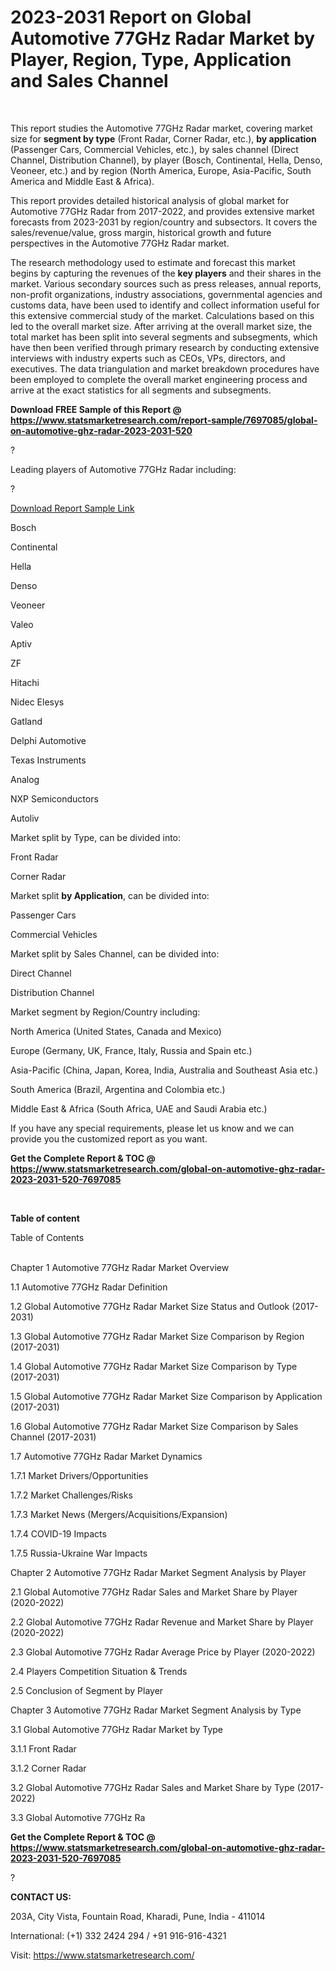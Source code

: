 <h1>2023-2031 Report on Global Automotive 77GHz Radar Market by Player, Region, Type, Application and Sales Channel</h1><br/><p>This report studies the Automotive 77GHz Radar market, covering market size for <strong>segment by type</strong> (Front Radar, Corner Radar, etc.), <strong>by application</strong> (Passenger Cars, Commercial Vehicles, etc.), by sales channel (Direct Channel, Distribution Channel), by player (Bosch, Continental, Hella, Denso, Veoneer, etc.) and by region (North America, Europe, Asia-Pacific, South America and Middle East & Africa).</p>
 
 
 
 <p>This report provides detailed historical analysis of global market for Automotive 77GHz Radar from 2017-2022, and provides extensive market forecasts from 2023-2031 by region/country and subsectors. It covers the sales/revenue/value, gross margin, historical growth and future perspectives in the Automotive 77GHz Radar market.</p>
 
 
 
 <p>The research methodology used to estimate and forecast this market begins by capturing the revenues of the <strong>key players</strong> and their shares in the market. Various secondary sources such as press releases, annual reports, non-profit organizations, industry associations, governmental agencies and customs data, have been used to identify and collect information useful for this extensive commercial study of the market. Calculations based on this led to the overall market size. After arriving at the overall market size, the total market has been split into several segments and subsegments, which have then been verified through primary research by conducting extensive interviews with industry experts such as CEOs, VPs, directors, and executives. The data triangulation and market breakdown procedures have been employed to complete the overall market engineering process and arrive at the exact statistics for all segments and subsegments.</p>
 
 
 
 <div><b>Download FREE Sample of this Report @ <a href="https://www.statsmarketresearch.com/download-free-sample/7697085/global-on-automotive-ghz-radar-2023-2031-520">https://www.statsmarketresearch.com/report-sample/7697085/global-on-automotive-ghz-radar-2023-2031-520</a></b></div>
 
 
 
 <p>? </p>
 
 
 
 <p>Leading players of Automotive 77GHz Radar including:</p>
 
 
 
 <p>? </p>
 
 
 
 <p><a href="https://www.statsmarketresearch.com/download-free-sample/7697085/global-on-automotive-ghz-radar-2023-2031-520">Download Report Sample Link</a></p>
 
 
 
 <p>Bosch</p>
 
 
 
 <p>Continental</p>
 
 
 
 <p>Hella</p>
 
 
 
 <p>Denso</p>
 
 
 
 <p>Veoneer</p>
 
 
 
 <p>Valeo</p>
 
 
 
 <p>Aptiv</p>
 
 
 
 <p>ZF</p>
 
 
 
 <p>Hitachi</p>
 
 
 
 <p>Nidec Elesys</p>
 
 
 
 <p>Gatland</p>
 
 
 
 <p>Delphi Automotive</p>
 
 
 
 <p>Texas Instruments</p>
 
 
 
 <p>Analog</p>
 
 
 
 <p>NXP Semiconductors</p>
 
 
 
 <p>Autoliv</p>
 
 
 
 <p>Market split by Type, can be divided into:</p>
 
 
 
 <p>Front Radar</p>
 
 
 
 <p>Corner Radar</p>
 
 
 
 <p>Market split <strong>by Application</strong>, can be divided into:</p>
 
 
 
 <p>Passenger Cars</p>
 
 
 
 <p>Commercial Vehicles</p>
 
 
 
 <p>Market split by Sales Channel, can be divided into:</p>
 
 
 
 <p>Direct Channel</p>
 
 
 
 <p>Distribution Channel</p>
 
 
 
 <p>Market segment by Region/Country including:</p>
 
 
 
 <p>North America (United States, Canada and Mexico)</p>
 
 
 
 <p>Europe (Germany, UK, France, Italy, Russia and Spain etc.)</p>
 
 
 
 <p>Asia-Pacific (China, Japan, Korea, India, Australia and Southeast Asia etc.)</p>
 
 
 
 <p>South America (Brazil, Argentina and Colombia etc.)</p>
 
 
 
 <p>Middle East & Africa (South Africa, UAE and Saudi Arabia etc.)</p>
 
 
 
 <p>If you have any special requirements, please let us know and we can provide you the customized report as you want.</p>
 
 
 
 <div><b>Get the Complete Report & TOC @ <a href="https://www.statsmarketresearch.com/global-on-automotive-ghz-radar-2023-2031-520-7697085">https://www.statsmarketresearch.com/global-on-automotive-ghz-radar-2023-2031-520-7697085</a></b></div>
 
 
 
 <p><br />
 
 <b>Table of content</b></p>
 
 
 
 <p>Table of Contents<br />
 
 <br />
 
 Chapter 1 Automotive 77GHz Radar Market Overview<br />
 
 1.1 Automotive 77GHz Radar Definition<br />
 
 1.2 Global Automotive 77GHz Radar Market Size Status and Outlook (2017-2031)<br />
 
 1.3 Global Automotive 77GHz Radar Market Size Comparison by Region (2017-2031)<br />
 
 1.4 Global Automotive 77GHz Radar Market Size Comparison by Type (2017-2031)<br />
 
 1.5 Global Automotive 77GHz Radar Market Size Comparison by Application (2017-2031)<br />
 
 1.6 Global Automotive 77GHz Radar Market Size Comparison by Sales Channel (2017-2031)<br />
 
 1.7 Automotive 77GHz Radar Market Dynamics<br />
 
 1.7.1 Market Drivers/Opportunities<br />
 
 1.7.2 Market Challenges/Risks<br />
 
 1.7.3 Market News (Mergers/Acquisitions/Expansion)<br />
 
 1.7.4 COVID-19 Impacts<br />
 
 1.7.5 Russia-Ukraine War Impacts<br />
 
 Chapter 2 Automotive 77GHz Radar Market Segment Analysis by Player<br />
 
 2.1 Global Automotive 77GHz Radar Sales and Market Share by Player (2020-2022)<br />
 
 2.2 Global Automotive 77GHz Radar Revenue and Market Share by Player (2020-2022)<br />
 
 2.3 Global Automotive 77GHz Radar Average Price by Player (2020-2022)<br />
 
 2.4 Players Competition Situation & Trends<br />
 
 2.5 Conclusion of Segment by Player<br />
 
 Chapter 3 Automotive 77GHz Radar Market Segment Analysis by Type<br />
 
 3.1 Global Automotive 77GHz Radar Market by Type<br />
 
 3.1.1 Front Radar<br />
 
 3.1.2 Corner Radar<br />
 
 3.2 Global Automotive 77GHz Radar Sales and Market Share by Type (2017-2022)<br />
 
 3.3 Global Automotive 77GHz Ra</p>
 
 
 
 <div><b>Get the Complete Report & TOC @ <a href="https://www.statsmarketresearch.com/global-on-automotive-ghz-radar-2023-2031-520-7697085">https://www.statsmarketresearch.com/global-on-automotive-ghz-radar-2023-2031-520-7697085</a></b></div>
 
 
 
 <p>? </p>
 
 
 
 <p><b>CONTACT US:</b><br />
 
 203A, City Vista, Fountain Road, Kharadi, Pune, India - 411014<br />
 
 International: (+1) 332 2424 294 / +91 916-916-4321<br />
 
 Visit: <a href="https://www.statsmarketresearch.com/">https://www.statsmarketresearch.com/</a></p>